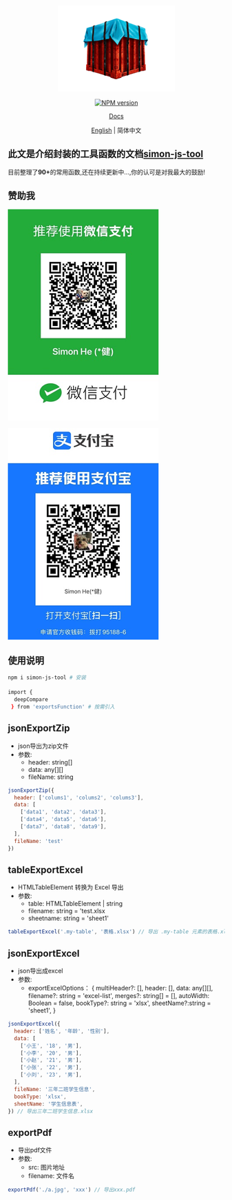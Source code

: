 <p align="center">
<img height="200" src="./assets/kt.png" alt="simon-js-tool">
</p>
<p align="center"><a href="https://www.npmjs.com/package/simon-js-tool"><img src="https://img.shields.io/npm/v/simon-js-tool?color=3fb883&amp;label=" alt="NPM version"></a></p>
<p align="center"><a href="https://www.hejian.club/posts/toolsfunction-zh">Docs</a></p>
<p align="center"> <a href="./README_en.md">English</a> | 简体中文</p>

## 此文是介绍封装的工具函数的文档[simon-js-tool](https://www.npmjs.com/package/simon-js-tool)
目前整理了<strong>90+</strong>的常用函数,还在持续更新中...,你的认可是对我最大的鼓励!

## 赞助我
![img](/assets/wechat.jpg 'WeChat')

![img](/assets/zfb.jpg 'Alipay')

## 使用说明
```bash
npm i simon-js-tool # 安装

import { 
  deepCompare
 } from 'exportsFunction' # 按需引入

```

## jsonExportZip
- json导出为zip文件
- 参数:
  - header: string[]
  - data: any[][]
  - fileName: string
```js
jsonExportZip({
  header: ['colums1', 'colums2', 'colums3'],
  data: [
    ['data1', 'data2', 'data3'],
    ['data4', 'data5', 'data6'],
    ['data7', 'data8', 'data9'],
  ],
  fileName: 'test'
})
```

## tableExportExcel
- HTMLTableElement 转换为 Excel 导出
- 参数:
  - table: HTMLTableElement | string
  - filename: string = 'test.xlsx
  - sheetname: string = 'sheet1'
```js
tableExportExcel('.my-table', '表格.xlsx') // 导出 .my-table 元素的表格.xlsx
```

## jsonExportExcel
- json导出成excel
- 参数:
  - exportExcelOptions： {
    multiHeader?: [],
    header: [],
    data: any[][],
    filename?: string = 'excel-list',
    merges?: string[] = [],
    autoWidth: Boolean = false,
    bookType?: string = 'xlsx',
    sheetName?:string = 'sheet1',
  }
```js
jsonExportExcel({
  header: ['姓名', '年龄', '性别'],
  data: [
    ['小王', '18', '男'],
    ['小李', '20', '男'],
    ['小赵', '21', '男'],
    ['小张', '22', '男'],
    ['小刘', '23', '男'],
  ],
  fileName: '三年二班学生信息',
  bookType: 'xlsx',
  sheetName: '学生信息表',
}) // 导出三年二班学生信息.xlsx
```

## exportPdf
- 导出pdf文件
- 参数:
  - src: 图片地址
  - filename: 文件名
```js
exportPdf('./a.jpg', 'xxx') // 导出xxx.pdf
```
